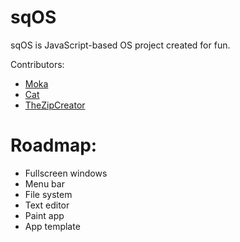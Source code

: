 <h1>sqOS</h1>

sqOS is JavaScript-based OS project created for fun.

Contributors:
- [Moka](https://github.com/DawnStar907)
- [Cat](https://github.com/yourmom64209)
- [TheZipCreator](https://github.com/https://github.com/TheZipCreator)

<h1>Roadmap:</h1>

- Fullscreen windows
- Menu bar
- File system
- Text editor
- Paint app
- App template
